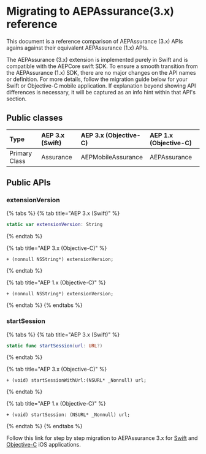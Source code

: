 # Migrating to AEPAssurance\(3.x\) reference

This document is a reference comparison of AEPAssurance \(3.x\) APIs agains against their equivalent AEPAssurance \(1.x\) APIs.

The AEPAssurance \(3.x\) extension is implemented purely in Swift and is compatible with the AEPCore swift SDK. To ensure a smooth transition from the AEPAssurance \(1.x\) SDK, there are no major changes on the API names or definition. For more details, follow the migration guide below for your Swift or Objective-C mobile application. If explanation beyond showing API differences is necessary, it will be captured as an info hint within that API's section.

## Public classes

| Type | AEP 3.x \(Swift\) | AEP 3.x \(Objective-C\) | AEP 1.x \(Objective-C\) |
| :--- | :--- | :--- | :--- |
| Primary Class | Assurance | AEPMobileAssurance | AEPAssurance |

## Public APIs

### extensionVersion

{% tabs %}
{% tab title="AEP 3.x \(Swift\)" %}
```swift
static var extensionVersion: String
```
{% endtab %}

{% tab title="AEP 3.x \(Objective-C\)" %}
```text
+ (nonnull NSString*) extensionVersion;
```
{% endtab %}

{% tab title="AEP 1.x \(Objective-C\)" %}
```text
+ (nonnull NSString*) extensionVersion;
```
{% endtab %}
{% endtabs %}

### startSession

{% tabs %}
{% tab title="AEP 3.x \(Swift\)" %}
```swift
static func startSession(url: URL?)
```
{% endtab %}

{% tab title="AEP 3.x \(Objective-C\)" %}
```text
+ (void) startSessionWithUrl:(NSURL* _Nonnull) url;
```
{% endtab %}

{% tab title="AEP 1.x \(Objective-C\)" %}
```text
+ (void) startSession: (NSURL* _Nonnull) url;
```
{% endtab %}
{% endtabs %}

Follow this link for step by step migration to AEPAssurance 3.x for [Swift](https://github.com/adobe/aepsdk-assurance-ios/blob/dev/Documentation/MIGRATIONSWIFT.md) and [Objective-C](https://github.com/adobe/aepsdk-assurance-ios/blob/dev/Documentation/MIGRATIONObjC.md) iOS applications.

